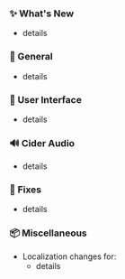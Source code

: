 [//]: # (New additions)
### ✨ What's New

* details

[//]: # (General)
### 📕 General

* details

[//]: # (UI)
### 🎨 User Interface

* details

[//]: # (CiderAudio)
### 🔊 Cider Audio

* details

[//]: # (Fixes)
### 🔧 Fixes

* details

[//]: # (Misc)
### 📦 Miscellaneous

* Localization changes for:
    * details
